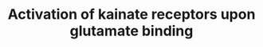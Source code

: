 ---
annotations:
- type: Cell Type Ontology
  value: neuron
- type: Pathway Ontology
  value: neuron-to-neuron signaling pathway via the chemical synapse
authors:
- ReactomeTeam
- DeSl
- Marvin M2
description: Kainate receptors are found both in the presynaptc terminals and the
  postsynaptic neurons.  <br>Kainate receptor activation could lead to either ionotropic
  activity (influx of Ca2+ or Na+ and K+) in the postsynaptic neuron or coupling of
  the receptor with G proteins in the presynaptic and the postsynaptic neurons. <br>Kainate
  receptors are tetramers made from subunits GRIK1-5 or GluR5-7 and KA1-2. Activation
  of kainate receptors made from GRIK1 or KA2 release Ca2+ from the intracellular
  stores in a G protein-dependent manner. The G protein involved in this process is
  sensitive to pertussis toxin.  View original pathway at [http://www.reactome.org/PathwayBrowser/#DIAGRAM=451326
  Reactome].
last-edited: 2021-01-25
organisms:
- Homo sapiens
redirect_from:
- /index.php/Pathway:WP4456
- /instance/WP4456
schema-jsonld:
- '@context': https://schema.org/
  '@id': https://wikipathways.github.io/pathways/WP4456.html
  '@type': Dataset
  creator:
    '@type': Organization
    name: WikiPathways
  description: Kainate receptors are found both in the presynaptc terminals and the
    postsynaptic neurons.  <br>Kainate receptor activation could lead to either ionotropic
    activity (influx of Ca2+ or Na+ and K+) in the postsynaptic neuron or coupling
    of the receptor with G proteins in the presynaptic and the postsynaptic neurons.
    <br>Kainate receptors are tetramers made from subunits GRIK1-5 or GluR5-7 and
    KA1-2. Activation of kainate receptors made from GRIK1 or KA2 release Ca2+ from
    the intracellular stores in a G protein-dependent manner. The G protein involved
    in this process is sensitive to pertussis toxin.  View original pathway at [http://www.reactome.org/PathwayBrowser/#DIAGRAM=451326
    Reactome].
  keywords:
  - 'GRIK5 '
  - 'GNB3 '
  - GRIK3 homomer
  - 'GNB1 '
  - 'GNG7 '
  - 'PLCB3 '
  - 'GNG8 '
  - 'GNB2 '
  - 'GNB4 '
  - L-Glu
  - 'PLCB1 '
  - 'DLG3 '
  - 'GNG5 '
  - 'GNG3 '
  - Kainate Receptors
  - 'Edited GRIK 1 (GluR5) '
  - receptor-glutamate-Gprotein complex
  - 'GNG10 '
  - 'PLCB2 '
  - 'GNGT2 '
  - 'GNG12 '
  - 1/2/3
  - complex
  - 'GNG2 '
  - 'DLG4 '
  - Kainate receptor subunits bind Cl- ion in the anion binding site in the ligand
    binding domain. The dimer is stabilized by the presence of one Cl- ion which binds
    within the dimer interface.
  - GRIK 3 homomer
  - beta-gamma:PLC beta
  - glutamate complex
  - 'DLG1 '
  - 'GNG4 '
  - 'Edited GRIK2 (GluR6) '
  - 'L-Glu '
  - 'GNG11 '
  - receptor-glutamate
  - Edited Kainate
  - 'NCALD '
  - Ca2+
  - G-protein
  - 'GRIK3 '
  - 'GRIK4 '
  - 'GNG13 '
  - 'GRIK2 '
  - 'GRIK1 '
  - Receptor-glutamate
  - receptors
  - Kainate
  - 'GNGT1 '
  - 'GNB5 '
  - 'CALM1 '
  - Na+
  - 'Cl- '
  license: CC0
  name: Activation of kainate receptors upon glutamate binding
seo: CreativeWork
title: Activation of kainate receptors upon glutamate binding
wpid: WP4456
---